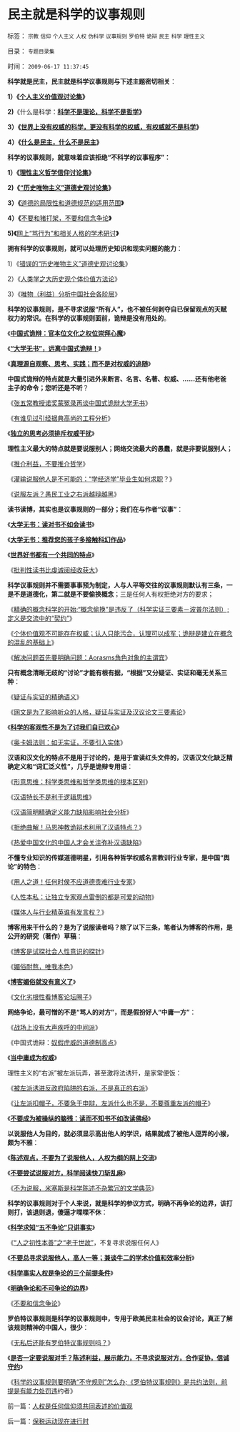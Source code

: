 # 民主就是科学的议事规则

标签： `宗教` `信仰` `个人主义` `人权` `伪科学` `议事规则` `罗伯特` `诡辩` `民主` `科学` `理性主义` 

目录： `专题目录集`

时间： `2009-06-17 11:37:45`

**科学就是民主，民主就是科学议事规则与下述主题密切相关**：

**1）《**[**个人主义价值观讨论集**](../../../2010/5/21/个人主义价值观讨论目录集.md)**》**

**2)**《什么是科学：[**科学不是理论，科学不是哲学**](../../../2009/12/22/什么是科学？科学实证性和理论和哲学.md)**》**

**3）《**[**世界上没有权威的科学，更没有科学的权威，有权威就不是科学**](../../../2010/1/10/科学的权威和权威的“科学”.md)**》**

**4）《[什么是民主，什么不是民主](../../../2009/10/27/讨论集：什么是democracy？什么不是？.md)》**



**科学的议事规则，就意味着应该拒绝“不科学的议事程序”：**

**1）《**[**理性主义哲学信仰讨论集**](../../../2010/5/28/理性主义哲学信仰讨论集.md)**》**

**2)《**[**“历史唯物主义”道德史观讨论集**](../../../2010/6/6/“历史唯物主义”道德史观讨论集.md)**》**

**3）《**[道德的局限性和道德规范的适用范围](../../../2009/11/19/道德的局限性和道德规范的适用范围.md)**》**

**4）《**[不要和猪打架，不要和信念争论](../../../2009/12/14/和猪打架，和信念争论（不是信仰）.md)**》**

**5)《**[网上“骂行为”和相关人格的学术研讨](../../../2010/7/31/网上“骂行为”和相关人格的学术研讨.md)**》**



**拥有科学的议事规则，就可以处理历史知识和现实问题的能力**：

1）《[错误的“历史唯物主义”道德史观讨论集](../../../2010/6/6/“历史唯物主义”道德史观讨论集.md)》

2）《[人类学之大历史观个体价值方法论](../../../2010/6/12/人类学之大历史观个体价值方法论.md)》

3）《[唯物（利益）分析中国社会各阶层](../../../2009/7/21/唯物分析社会各阶层利益立场.md)》

**科学的议事规则，是不寻求说服“所有人”，也不被任何剥夺自已保留观点的天赋权力的常识。在科学的议事规则面前，诡辩是没有用处的**。

《[**中国式诡辩：官本位文化之权位崇拜心魔**](../../../2008/10/10/中国式诡辩：官本位文化之权位崇拜心魔.md)》

《[**“大学无书”，远离中国式诡辩！**](../../../2008/8/31/“大学无书”，远离中国式诡辩！.md)》

《[**真理源自观察、思考、实践；而不是对权威的追随**](../../../2008/6/6/真理源自观察、思考、实践；而不是对权威的追随.md)》



**中国式诡辩的特点就是大量引进外来断言、名言、名著、权威、……还有他老爸主子的命令；您听还是不听**？

《[张五常教授诺奖蒙冤录再谈中国式诡辩大学无书](../../../2009/10/14/张五常教授诺奖蒙冤录再谈中国式诡辩大学无书.md)》

《[有谁见过引经据典高尚的工程分析](../../../2009/4/14/有谁见过引经据典高尚的工程分析.md)》

《[**独立的思考必须排斥权威干扰**](../../../2010/1/3/独立的思考必须排斥权威干扰.md)》

**理性主义最大的特点就是要说服别人；网络交流最大的愚蠢，就是非要说服别人；**

《[推介利益，不要推介哲学](../../../2010/2/23/推介利益，不要推介哲学.md)》

《[灌输说服他人是不可能的：“学经济学”毕业生如何求职](../../../2010/1/7/“学经济学”毕业生如何求职？.md)？》

《[说服左派？愚民工业之右派越辩越黑](../../../2009/7/27/可爱右派越辩越黑.md)》

**读书读博，其实也是议事规则的一部分；我们在与作者“议事”**：

《[**大学无书：读对书不如会读书**](../../../2009/5/24/大学无书：读对书，不如会读书.md)》

《[**大学无书：推荐您的孩子多接触科幻作品**](../../../2009/5/23/推荐您的孩子多接触科学科幻作品.md)》

《[**世界好书都有一个共同的特点**](../../../2009/7/16/世界好书都有一个共同的特点.md)》

《[批判性读书比虔诚阅经收获大](../../../2009/7/16/批判性读书比虔诚阅经收获大.md)》

**科学议事规则并不需要事事预为制定，人与人平等交往的议事规则默认有三条，一是不是道德化，第二就是不要偷换概念**；三是任何人有权拒绝对方的要求；

《[精确的概念科学的开始;“概念偷换”是违反了（科学实证三要素－波普尔法则）;定义是交流中的“契约”](../../../2010/5/4/科学开始于精确概念定义.md)》

《[个体价值观不可能存在权威；认人只能污合，认理可以成军；诡辩是建立在概念的混乱的基础上](../../../2010/4/26/认人只能污合，认理可以成军.md)》

《[解决问题首先要明确问题：Aorasms角色对象的主谓宾](../../../2009/5/22/“实”未必为实证，认识对象角色的主谓宾.md)》

**只有概念清晰无歧的“讨论”才能有根有据，“根据”又分疑证、实证和毫无关系三种**：

《[疑证与实证的精确语义](../../../2009/5/19/疑证与实证的精确语义，及疑证从无.md)》

《[网文是为了影响听众的人格，疑证与实证及汉议论文三要素论](../../../2009/5/20/疑证与实证及汉议论文三要素论.md)》

《[**科学的客观性不是为了讨我们自已欢心**](../../../2009/5/8/科学的客观性不是为了讨我们欢心.md)》

《[奥卡姆法则：如无实证，不要引入实体](../../../2010/1/5/存实除虚的奥卡姆剃刀法则.md)》

**汉语和汉文化的特点不是用于讨论的，是用于宣读红头文件的，汉语汉文化缺乏精确定义和“词汇泛义性”，几乎是诡辩专用语**：

《[形意思维：科学类思维和哲学类思维的根本区别](../../../2009/4/17/形意思维：科学类思维和哲学类思维的根本区别.md)》

《[汉语特长不是利于逻辑思维](../../../2009/5/11/汉语特点不在于协助逻辑思维.md)》

《[汉语简明精确定义能力缺陷影响社会分析](../../../2009/5/11/汉语特点不在于协助逻辑思维.md)》

《[拒绝曲解！马恩神教诡辩术利用了汉语特点？](../../../2009/5/12/汉语缺乏简明精确定义能力易被恶意曲解.md)》

《[热爱中国文化的中国人才会关注弥补汉语缺陷](../../../2009/5/18/热爱中国文化的国人才会关注弥补汉语的缺陷.md)》



**不懂专业知识的传媒道德明星，引用各种哲学权威名言教训行业专家，是中国“舆论”的特色**：

《[用人之道！任何时侯不应道德责难行业专家](../../../2009/4/15/用人之道！不应道德责难行业专家.md)》

《[人性本私：让独立专家观点雷倒的都是可爱的动物](../../../2009/4/2/大学无书：不准为“雷人”专家辩护！.md)》

《[媒体人与行业精英谁有发言权？](../../../2009/4/12/神圣的愤怒谩骂和奴性的道德.md)》

**博客用来干什么的？是为了说服读者吗？除了以下三条，笔者认为博客的作用，是公开的研究（著作）草稿**：

《[博客是试探社会人性意识的探针](../../../2009/1/24/博客是试探社会人性意识的探针.md)》

《[媚俗耐熬，唯我本色](../../../2009/6/29/真假潜伏,众fans难调，唯我本色.md)》

《[**博客媚俗就没有意义了**](../../../2009/6/30/博客媚俗丧失独立观点就没有价值了.md)》

《[文化劣根性看博客论坛圈子](../../../2010/5/14/文化劣根性看博客论坛圈子.md)》

**网络争论，最可憎的不是“骂人的对方”，而是假扮好人“中庸一方”**：

《[战场上没有大声疾呼的中间派](../../../2009/9/23/战场上没有大声疾呼的中间派.md)》

《中国式诡辩：[奴假虎威的道德制高点](../../../2009/10/8/奴假虎威的道德制高点.md)》

《[**当中庸成为权威**](../../../2010/1/7/当中庸成为权威.md)》

理性主义的“右派”被左派玩弄，甚至激将法诱歼，是家常便饭：

《[被左派诱进反政府陷阱的右派，不是真正的右派](http://blog.sina.com.cn/s/blog_5563a64d0http://hi.baidu.com/darthchn/blog/item/e7a4e8dbf31a47d2b7fd4858.html100e0gk.html)》

《[让左派扣帽子，不要急于申辩，左派什么也不是，不要尊重左派的帽子](%E3%80%8A%E6%84%9A%E6%B0%91%E5%B7%A5%E4%B8%9A%E4%B9%8B%E5%8F%B3%E6%B4%BE%E8%B6%8A%E8%BE%A9%E8%B6%8A%E9%BB%91%20%E3%80%8B)》

《[**不要成为被操纵的脑残：读而不知书不如改读佛经**](../../../2010/1/6/读而不知书不如改读佛经.md)》

**以说服他人为目的，就必须显示高出他人的学识，结果就成了被他人逗弄的小猴，颇为不雅**：

《[**陈述观点，不要为了说服他人，人权为纲的网上交流**](../../../2010/3/3/人权为纲的网上交流步骤.md)》

《[**不要尝试说服对方，科学阅读快刀斩乱麻**](../../../2010/3/7/科学阅读快刀斩乱麻.md)》

《[不为说服，米塞斯是科学陈述不杂繁冗的文学典范](../../../2010/3/7/米塞斯是科学陈述不杂繁冗的文学典范.md)》

**科学的议事规则对于个人来说，就是科学的参议方式，明确不再争论的边界，该打则打，该退则退，傻逼才喋喋不休**：

《[**科学求知“五不争论”只讲事实**](../../../2009/11/24/科学求知“五不争论”只讲事实.md)》

《[“人之初性本善”之“老于世故”](../../../2008/9/4/“人之初性本善”之“老于世故”.md)，不复寻求说服任何人》

《[**不要总寻求说服他人，高人一等；兼谈牛二的学术价值和效率分析**](../../../2009/11/24/牛二的学术价值和效率分析.md)》

《[**科学事实人权是争论的三个前提条件**](http://blog.sina.com.cn/s/blog_5563a64d0100fucx.html)》

《[**明确争论和不可争论的边界**](../../../2009/12/13/明确争论和不可争论的边界.md)》

《[不要和信念争论](../../../2009/12/14/不要和信念争论.md)》

**罗伯特议事规则是科学的议事规则中，专用于欧美民主社会的议会讨论，真正了解该规则精神的中国人，很少**：

《[无私后还能有罗伯特议事规则吗？](../../../2010/2/22/无私后还能有罗伯特议事规则吗？.md)》

《[**是否一定要说服对手？陈述利益，展示能力，不寻求说服对方，合作妥协，信诚守约**](../../../2010/6/28/个体价值观之大学无书.md)》

《[科学的议事规则要明确“不守规则”怎么办;《罗伯特议事规则》是共约法则，前提是有能力处罚违](../../../2010/6/28/《罗伯特议事规则》道德守则吗？.md)约者》



前一篇：[人权是任何信仰须共同表述的价值观](../../../2009/6/17/人权是任何信仰须共同表述的价值观.md)

后一篇：[保税运动现在进行时](../../../2009/6/17/保税运动现在进行时.md)